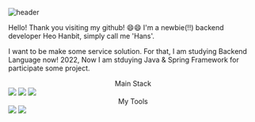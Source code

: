 
![header](https://capsule-render.vercel.app/api?type=waving&color=auto&height=300&section=header&text=Hans%20&fontSize=90)

Hello! Thank you visiting my github! 😄😄
I'm a newbie(!!) backend developer Heo Hanbit, simply call me 'Hans'.

I want to be make some service solution.
For that, I am studying Backend Language now!
2022, Now I am stduying Java & Spring Framework for participate some project.

<center>Main Stack</center>
<img src="https://img.shields.io/badge/Spring_Framework-auto?style=for-the-badge&logo=spring&logoColor=black">
<img src="https://img.shields.io/badge/Java-auto?style=for-the-badge&logo=java&logoColor=black">
<img src="https://img.shields.io/badge/Oracle-auto?style=for-the-badge&logo=oracle&logoColor=black">

<center>My Tools</center>
<img src="https://img.shields.io/badge/VSCode-auto?style=for-the-badge&logo=visualstudiocode&logoColor=black">
<img src="https://img.shields.io/badge/IDEA-auto?style=for-the-badge&logo=IntelliJIDEA&logoColor=black">


[//]: # (These are reference links used in the body of this note and get stripped out when the markdown processor does its job. There is no need to format nicely because it shouldn't be seen. Thanks SO - http://stackoverflow.com/questions/4823468/store-comments-in-markdown-syntax)

   [dill]: <https://github.com/joemccann/dillinger>
   [git-repo-url]: <https://github.com/joemccann/dillinger.git>
   [john gruber]: <http://daringfireball.net>
   [df1]: <http://daringfireball.net/projects/markdown/>
   [markdown-it]: <https://github.com/markdown-it/markdown-it>
   [Ace Editor]: <http://ace.ajax.org>
   [node.js]: <http://nodejs.org>
   [Twitter Bootstrap]: <http://twitter.github.com/bootstrap/>
   [jQuery]: <http://jquery.com>
   [@tjholowaychuk]: <http://twitter.com/tjholowaychuk>
   [express]: <http://expressjs.com>
   [AngularJS]: <http://angularjs.org>
   [Gulp]: <http://gulpjs.com>

   [PlDb]: <https://github.com/joemccann/dillinger/tree/master/plugins/dropbox/README.md>
   [PlGh]: <https://github.com/joemccann/dillinger/tree/master/plugins/github/README.md>
   [PlGd]: <https://github.com/joemccann/dillinger/tree/master/plugins/googledrive/README.md>
   [PlOd]: <https://github.com/joemccann/dillinger/tree/master/plugins/onedrive/README.md>
   [PlMe]: <https://github.com/joemccann/dillinger/tree/master/plugins/medium/README.md>
   [PlGa]: <https://github.com/RahulHP/dillinger/blob/master/plugins/googleanalytics/README.md>


<!--
**focus5n/focus5n** is a ✨ _special_ ✨ repository because its `README.md` (this file) appears on your GitHub profile.

Here are some ideas to get you started:

- 🔭 I’m currently working on ...
- 🌱 I’m currently learning ...
- 👯 I’m looking to collaborate on ...
- 🤔 I’m looking for help with ...
- 💬 Ask me about ...
- 📫 How to reach me: ...
- 😄 Pronouns: ...
- ⚡ Fun fact: ...
-->

